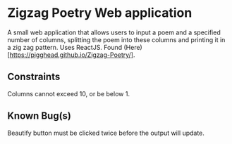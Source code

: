 # Zigzag Poetry Web application
A small web application that allows users to input a poem and
a specified number of columns, splitting the poem into 
these columns and printing it in a zig zag pattern. Uses 
ReactJS. Found (Here)[https://pigghead.github.io/Zigzag-Poetry/].

## Constraints
Columns cannot exceed 10, or be below 1.

## Known Bug(s)
Beautify button must be clicked twice before the output will update.
